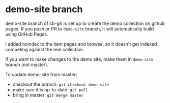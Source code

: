 # demo-site branch

demo-site branch of cb-gh is set up to create the demo collection on github pages.
If you push or PR to `demo-site` branch, it will automatically build using GitHub Pages.

I added noindex to the item pages and browse, so it doesn't get indexed competing against the real collection.

If you want to make changes to the demo site, make them in `demo-site` branch (not master). 

To update demo-site from master:

- checkout the branch: `git checkout demo-site`
- make sure it is up-to-date: `git pull`
- bring in master: `git merge master`

